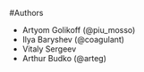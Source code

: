 #Authors

* Artyom Golikoff (@piu_mosso)
* Ilya Baryshev (@coagulant)
* Vitaly Sergeev
* Arthur Budko (@arteg)